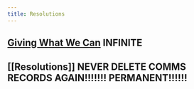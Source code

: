 ```yaml
---
title: Resolutions
---
```


## [Giving What We Can](https://www.givingwhatwecan.org/) INFINITE

## [[Resolutions]] NEVER DELETE COMMS RECORDS AGAIN!!!!!!! PERMANENT!!!!!!

## 
